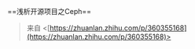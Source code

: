 ==浅析开源项目之Ceph==
 > 来自 <[https://zhuanlan.zhihu.com/p/360355168](https://zhuanlan.zhihu.com/p/360355168)>